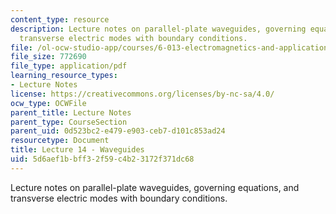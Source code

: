 ```yaml
---
content_type: resource
description: Lecture notes on parallel-plate waveguides, governing equations, and
  transverse electric modes with boundary conditions.
file: /ol-ocw-studio-app/courses/6-013-electromagnetics-and-applications-fall-2005/5d6aef1bbff32f59c4b23172f371dc68_lec14.pdf
file_size: 772690
file_type: application/pdf
learning_resource_types:
- Lecture Notes
license: https://creativecommons.org/licenses/by-nc-sa/4.0/
ocw_type: OCWFile
parent_title: Lecture Notes
parent_type: CourseSection
parent_uid: 0d523bc2-e479-e903-ceb7-d101c853ad24
resourcetype: Document
title: Lecture 14 - Waveguides
uid: 5d6aef1b-bff3-2f59-c4b2-3172f371dc68
---
```

Lecture notes on parallel-plate waveguides, governing equations, and transverse electric modes with boundary conditions.
